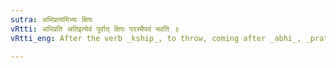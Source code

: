 ```yaml
---
sutra: अभिप्रत्ययिभ्यः क्षिपः
vRtti: अभिप्रति अतिइत्येवं पूर्वात् क्षिपः परस्मैपदं भवति ॥
vRtti_eng: After the verb _kship_, to throw, coming after _abhi_, _prati_ and _ati_, _parasmaipada_ is used, even though the fruit of the action goes to the agent.

---
```

